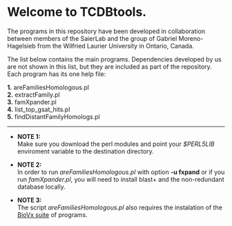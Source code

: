 # Welcome to TCDBtools.

The programs in this repository have been developed in collaboration between 
members of the SaierLab and the group of  Gabriel Moreno-Hagelsieb from the 
Wilfried Laurier University in Ontario, Canada.

The list below contains the main programs. Dependencies developed by us are 
not shown in this list, but they are included as part of the repository. 
Each program has its one help file:


**1.** areFamiliesHomologous.pl  
**2.** extractFamily.pl  
**3.** famXpander.pl  
**4.** list_top_gsat_hits.pl  
**5.** findDistantFamilyHomologs.pl  

---

* **NOTE 1:**  
Make sure you download the perl modules and point your _$PERL5LIB_ 
enviroment variable to the destination directory.

* **NOTE 2:**  
In order to run _areFamiliesHomologous.pl_ with option **-u fxpand** 
or if you run _famXpander.pl_, you will need to install blast+ and 
the non-redundant database locally.

* **NOTE 3:**   
The script _areFamiliesHomologous.pl_ also requires the instalation
of the [BioVx suite](https://github.com/SaierLaboratory/BioVx) of programs.


